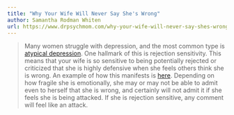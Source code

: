 ```yaml
---
title: "Why Your Wife Will Never Say She's Wrong"
author: Samantha Rodman Whiten
url: https://www.drpsychmom.com/why-your-wife-will-never-say-shes-wrong/
---
```


> Many women struggle with depression, and the most common type is [atypical depression](https://www.drpsychmom.com/2015/04/26/atypical-depression-are-you-tired-and-hungry-and-easily-hurt-emotionally/). One hallmark of this is rejection sensitivity. This means that your wife is so sensitive to being potentially rejected or criticized that she is highly defensive when she feels others think she is wrong. An example of how this manifests is [here](https://www.drpsychmom.com/2016/04/14/cant-take-criticism-feel-guilty-im-bad-wife-mom/). Depending on how fragile she is emotionally, she may or may not be able to admit even to herself that she is wrong, and certainly will not admit it if she feels she is being attacked. If she is rejection sensitive, any comment will feel like an attack.



